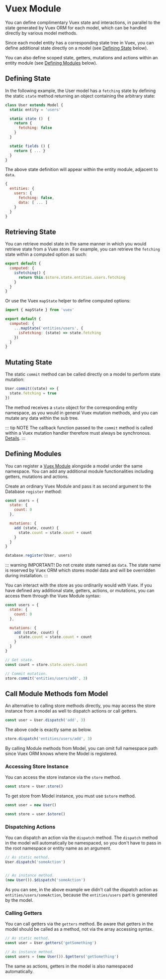 # Vuex Module

You can define complimentary Vuex state and interactions, in parallel to the state generated by Vuex ORM for each model, which can be handled directly by various model methods.

Since each model entity has a corresponding state tree in Vuex, you can define additional state directly on a model (see [Defining State](#defining-state) below).

You can also define scoped state, getters, mutations and actions within an entity module (see [Defining Modules](#defining-modules) below).

## Defining State

In the following example, the User model has a `fetching` state by defining the static `state` method returning an object containing the arbitrary state:

```js
class User extends Model {
  static entity = 'users'

  static state ()  {
    return {
      fetching: false
    }
  }

  static fields () {
    return { ... }
  }
}
```

The above state definition will appear within the entity module, adjacent to `data`.

```js
{
  entities: {
    users: {
      fetching: false,
      data: [ ... ]
    }
  }
}
```

## Retrieving State

You can retrieve model state in the same manner in which you would retrieve state from a Vuex store. For example, you can retrieve the `fetching` state within a computed option as such:

```js
export default {
  computed: {
    isFetching() {
      return this.$store.state.entities.users.fetching
    }
  }
}
```

Or use the Vuex `mapState` helper to define computed options:

```js
import { mapState } from 'vuex'

export default {
  computed: {
    ...mapState('entities/users', {
      isFetching: (state) => state.fetching
    })
  }
}
```

## Mutating State

The static `commit` method can be called directly on a model to perform state mutation:

```js
User.commit((state) => {
  state.fetching = true
})
```

The method receives a `state` object for the corresponding entity namespace, as you would in general Vuex mutation methods, and you can mutate any data within the sub tree.

::: tip NOTE
The callback function passed to the `commit` method is called within a Vuex mutation handler therefore must always be synchronous. [Details](https://vuex.vuejs.org/guide/mutations.html#mutations-must-be-synchronous).
:::

## Defining Modules

You can register a [Vuex Module](https://vuex.vuejs.org/en/modules.html) alongside a model under the same namespace. You can add any additional module functionalities including getters, mutations and actions.

Create an ordinary Vuex Module and pass it as second argument to the Database `register` method:

```js
const users = {
  state: {
    count: 0
  },

  mutations: {
    add (state, count) {
      state.count = state.count + count
    }
  }
}

database.register(User, users)
```

::: warning IMPORTANT!
Do not create state named as `data`. The state name is reserved by Vuex ORM which stores model data and will be overridden during installation.
:::

You can interact with the store as you ordinarily would with Vuex. If you have defined any additional state, getters, actions, or mutations, you can access them through the Vuex Module syntax:

```js
const users = {
  state: {
    count: 0
  },

  mutations: {
    add (state, count) {
      state.count = state.count + count
    }
  }
}

// Get state.
const count = store.state.users.count

// Commit mutation.
store.commit('entities/users/add', 3)
```

## Call Module Methods fom Model

An alternative to calling store methods directly, you may access the store instance from a model as well to dispatch actions or call getters.

```js
const user = User.dispatch('add', 3)
```

The above code is exactly same as below.

```js
store.dispatch('entities/users/add', 3)
```

By calling Module methods from Model, you can omit full namespace path since Vuex ORM knows where the Model is registered.

### Accessing Store Instance

You can access the store instance via the `store` method.

```js
const store = User.store()
```

To get store from Model instance, you must use `$store` method.

```js
const user = new User()

const store = user.$store()
```

### Dispatching Actions

You can dispatch an action via the `dispatch` method. The `dispatch` method in the model will automatically be namespaced, so you don't have to pass in the root namespace or entity name as an argument.

```js
// As static method.
User.dispatch('someAction')


// As instance method.
(new User()).$dispatch('someAction')
```

As you can see, in the above example we didn't call the dispatch action as `entities/users/someAction`, because the `entities/users` part is generated by the model.

### Calling Getters

You can call getters via the `getters` method. Be aware that getters in the model should be called as a method, not via the array accessing syntax.

```js
// As static method.
const user = User.getters('getSomething')

// As instance method.
const users = (new User()).$getters('getSomething')
```

The same as actions, getters in the model is also namespaced automatically.
